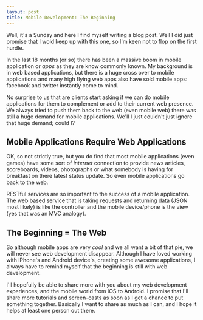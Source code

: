 ```yaml
--- 
layout: post 
title: Mobile Development: The Beginning
--- 
```


Well, it's a Sunday and here I find myself writing a blog post. Well I did just promise that I wold keep up with this one, so I'm keen not to flop on the first hurdle.

In the last 18 months (or so) there has been a massive boom in mobile application or *apps* as they are know commonly known. My background is in web based applications, but there is a huge cross over to mobile applications and many high flying web apps also have sold mobile apps: facebook and twitter instantly come to mind.  

No surprise to us that are clients start asking if we can do mobile applications for them to complement or add to their current web presence. We always tried to push them back to the web (even mobile web) there was still a huge demand for mobile applications. We'll I just couldn't just ignore that huge demand; could I?

Mobile Applications Require Web Applications
--------------------------------------------
OK, so not strictly true, but you do find that most mobile applications (even games) have some sort of *internet* connection to provide news articles, scoreboards, videos, photographs or what somebody is having for breakfast on there latest status update. So even mobile applications go back to the web.

RESTful services are so important to the success of a mobile application. The web based service that is taking requests and returning data (JSON most likely) is like the controller and the mobile device/phone is the view (yes that was an MVC analogy). 

The Beginning = The Web
-----------------------
So although mobile apps are very *cool* and we all want a bit of that pie, we will never see web development disappear. Although I have loved working with iPhone's and Android device's, creating some awesome applications, I always have to remind myself that the beginning is still with web development. 

I'll hopefully be able to share more with you about my web development experiences, and the mobile world from iOS to Android. I promise that I'll share more tutorials and screen-casts as soon as I get a chance to put something together. Basically I want to share as much as I can, and I hope it helps at least one person out there.